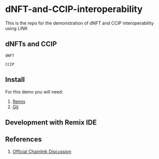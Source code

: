 # dNFT-and-CCIP-interoperability
This is the repo for the demonstration of dNFT and CCIP interoperability using LINK

## dNFTs and CCIP
`dNFT`

`CCIP`

## Install
For this demo you will need:
1. [Remix](https://remix-project.org/)
2. [Git](https://git-scm.com/)

## Development with Remix IDE

## References
1. [Official Chainlink Discussion](https://docs.chain.link/ccip/getting-started#overview)